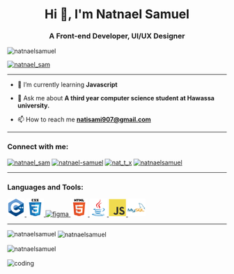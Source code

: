 <h1 align="center">Hi 👋, I'm Natnael Samuel</h1>
<h3 align="center">A Front-end Developer, UI/UX Designer</h3>

<p align="left"> <img src="https://komarev.com/ghpvc/?username=natnaelsamuel&label=Profile%20views&color=0e75b6&style=flat" alt="natnaelsamuel" /> </p>

<p align="left"> <a href="https://twitter.com/natnael_sam" target="blank"><img src="https://img.shields.io/twitter/follow/natnael_sam?logo=twitter&style=for-the-badge" alt="natnael_sam" /></a> </p>

<hr>

- 🌱 I’m currently learning **Javascript**

- 💬 Ask me about **A third year computer science student at Hawassa university.**

- 📫 How to reach me **natisami907@gmail.com**

<hr>

<h3 align="left">Connect with me:</h3>
<p align="left">
<a href="https://twitter.com/natnael_sam" target="blank"><img align="center" src="https://raw.githubusercontent.com/rahuldkjain/github-profile-readme-generator/master/src/images/icons/Social/twitter.svg" alt="natnael_sam" height="30" width="40" /></a>
<a href="https://linkedin.com/in/natnael-samuel" target="blank"><img align="center" src="https://raw.githubusercontent.com/rahuldkjain/github-profile-readme-generator/master/src/images/icons/Social/linked-in-alt.svg" alt="natnael-samuel" height="30" width="40" /></a>
<a href="https://instagram.com/nat_t_x" target="blank"><img align="center" src="https://raw.githubusercontent.com/rahuldkjain/github-profile-readme-generator/master/src/images/icons/Social/instagram.svg" alt="nat_t_x" height="30" width="40" /></a>
<a href="https://www.leetcode.com/natnaelsamuel" target="blank"><img align="center" src="https://raw.githubusercontent.com/rahuldkjain/github-profile-readme-generator/master/src/images/icons/Social/leet-code.svg" alt="natnaelsamuel" height="30" width="40" /></a>
</p>

<hr>

<h3 align="left">Languages and Tools:</h3>
<p align="left"> <a href="https://www.w3schools.com/cpp/" target="_blank" rel="noreferrer"> <img src="https://raw.githubusercontent.com/devicons/devicon/master/icons/cplusplus/cplusplus-original.svg" alt="cplusplus" width="40" height="40"/> </a> <a href="https://www.w3schools.com/css/" target="_blank" rel="noreferrer"> <img src="https://raw.githubusercontent.com/devicons/devicon/master/icons/css3/css3-original-wordmark.svg" alt="css3" width="40" height="40"/> </a> <a href="https://www.figma.com/" target="_blank" rel="noreferrer"> <img src="https://www.vectorlogo.zone/logos/figma/figma-icon.svg" alt="figma" width="40" height="40"/> </a> <a href="https://www.w3.org/html/" target="_blank" rel="noreferrer"> <img src="https://raw.githubusercontent.com/devicons/devicon/master/icons/html5/html5-original-wordmark.svg" alt="html5" width="40" height="40"/> </a> <a href="https://www.java.com" target="_blank" rel="noreferrer"> <img src="https://raw.githubusercontent.com/devicons/devicon/master/icons/java/java-original.svg" alt="java" width="40" height="40"/> </a> <a href="https://developer.mozilla.org/en-US/docs/Web/JavaScript" target="_blank" rel="noreferrer"> <img src="https://raw.githubusercontent.com/devicons/devicon/master/icons/javascript/javascript-original.svg" alt="javascript" width="40" height="40"/> </a> <a href="https://www.mysql.com/" target="_blank" rel="noreferrer"> <img src="https://raw.githubusercontent.com/devicons/devicon/master/icons/mysql/mysql-original-wordmark.svg" alt="mysql" width="40" height="40"/> </a> </p>

<hr>

<p><img align="left" src="https://github-readme-stats.vercel.app/api/top-langs?username=natnaelsamuel&show_icons=true&locale=en&layout=compact" alt="natnaelsamuel" /></p>

<p>&nbsp;<img align="center" src="https://github-readme-stats.vercel.app/api?username=natnaelsamuel&show_icons=true&locale=en" alt="natnaelsamuel" /></p>

<p><img align="center" src="https://github-readme-streak-stats.herokuapp.com/?user=natnaelsamuel&" alt="natnaelsamuel" /></p>

<img align="center" alt="coding" src="https://gifdb.com/images/high/coding-walking-cat-17mitwkziw2xzxxk.gif">
